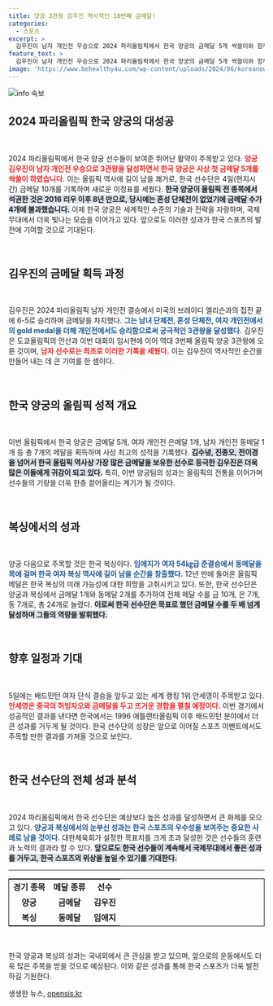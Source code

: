 ```yaml
---
title: 양궁 3관왕 김우진 역사적인 10번째 금메달!
categories:
  - 스포츠
excerpt: >
  김우진이 남자 개인전 우승으로 2024 파리올림픽에서 한국 양궁의 금메달 5개 싹쓸이와 함께 3관왕이 되었다. 한국은 총 10개의 금메달을 기록하며 역대 최고 성적을 달성했다.
feature_text: >
  김우진이 남자 개인전 우승으로 2024 파리올림픽에서 한국 양궁의 금메달 5개 싹쓸이와 함께 3관왕이 되었다. 한국은 총 10개의 금메달을 기록하며 역대 최고 성적을 달성했다.
image: 'https://www.behealthy4u.com/wp-content/uploads/2024/06/koreanews.jpg'
---
```


<p><img src="https://www.behealthy4u.com/wp-content/uploads/2024/06/koreanews.jpg" alt="info 속보" /></p>

<h2 data-ke-size="size26">2024 파리올림픽 한국 양궁의 대성공</h2>

<p data-ke-size="size16">&nbsp;</p>

<p>2024 파리올림픽에서 한국 양궁 선수들이 보여준 뛰어난 활약이 주목받고 있다. <b><span style="color: #ee2323;">양궁 김우진이 남자 개인전 우승으로 3관왕을 달성하면서 한국 양궁은 사상 첫 금메달 5개를 싹쓸이 하였습니다.</span></b> 이는 올림픽 역사에 길이 남을 쾌거로, 한국 선수단은 4일(현지시간) 금메달 10개를 기록하며 새로운 이정표를 세웠다. <b><span style="background-color: #21538527;">한국 양궁이 올림픽 전 종목에서 석권한 것은 2016 리우 이후 8년 만으로, 당시에는 혼성 단체전이 없었기에 금메달 수가 4개에 불과했습니다.</span></b> 이제 한국 양궁은 세계적인 수준의 기술과 전략을 자랑하며, 국제무대에서 더욱 빛나는 모습을 이어가고 있다. 앞으로도 이러한 성과가 한국 스포츠의 발전에 기여할 것으로 기대된다.</p>

<p data-ke-size="size16">&nbsp;</p>

<h2 data-ke-size="size26">김우진의 금메달 획득 과정</h2>

<p data-ke-size="size16">&nbsp;</p>

<p>김우진은 2024 파리올림픽 남자 개인전 결승에서 미국의 브레이디 엘리슨과의 접전 끝에 6-5로 승리하며 금메달을 차지했다. <b><span style="color: #1a5490;">그는 남녀 단체전, 혼성 단체전, 여자 개인전에서의 gold medal을 더해 개인전에서도 승리함으로써 궁극적인 3관왕을 달성했다.</span></b> 김우진은 도쿄올림픽의 안산과 이번 대회의 임시현에 이어 역대 3번째 올림픽 양궁 3관왕에 오른 것이며, <b><span style="color: #ee2323;">남자 선수로는 최초로 이러한 기록을 세웠다.</span></b> 이는 김우진이 역사적인 순간을 만들어 내는 데 큰 기여를 한 셈이다.</p>

<p data-ke-size="size16">&nbsp;</p>

<h2 data-ke-size="size26">한국 양궁의 올림픽 성적 개요</h2>

<p data-ke-size="size16">&nbsp;</p>

<p>이번 올림픽에서 한국 양궁은 금메달 5개, 여자 개인전 은메달 1개, 남자 개인전 동메달 1개 등 총 7개의 메달을 획득하며 사상 최고의 성적을 기록했다. <b><span style="background-color: #21538527;">김수녕, 진종오, 전이경을 넘어서 한국 올림픽 역사상 가장 많은 금메달을 보유한 선수로 등극한 김우진은 더욱 많은 이들에게 귀감이 되고 있다.</span></b> 특히, 이번 양궁팀의 성과는 올림픽의 전통을 이어가며 선수들의 기량을 더욱 한층 끌어올리는 계기가 될 것이다. </p>

<p data-ke-size="size16">&nbsp;</p>

<h2 data-ke-size="size26">복싱에서의 성과</h2>

<p data-ke-size="size16">&nbsp;</p>

<p>양궁 다음으로 주목할 것은 한국 복싱이다. <b><span style="color: #1a5490;">임애지가 여자 54㎏급 준결승에서 동메달을 목에 걸며 한국 여자 복싱 역사에 길이 남을 순간을 창출했다.</span></b> 12년 만에 돌아온 올림픽 메달은 한국 복싱의 미래 가능성에 대한 희망을 고취시키고 있다. 또한, 한국 선수단은 양궁과 복싱에서 금메달 1개와 동메달 2개를 추가하여 전체 메달 수를 금 10개, 은 7개, 동 7개로, 총 24개로 늘렸다. <b><span style="background-color: #21538527;">이로써 한국 선수단은 목표로 했던 금메달 수를 두 배 넘게 달성하며 그들의 역량을 발휘했다.</span></b></p>

<p data-ke-size="size16">&nbsp;</p>

<h2 data-ke-size="size26">향후 일정과 기대</h2>

<p data-ke-size="size16">&nbsp;</p>

<p>5일에는 배드민턴 여자 단식 결승을 앞두고 있는 세계 랭킹 1위 안세영이 주목받고 있다. <b><span style="color: #ee2323;">안세영은 중국의 허빙자오와 금메달을 두고 뜨거운 경합을 펼칠 예정이다.</span></b> 이번 경기에서 성공적인 결과를 낸다면 한국에서는 1996 애틀랜타올림픽 이후 배드민턴 분야에서 더 큰 성과를 거두게 될 것이다. 한국 선수단의 성장은 앞으로 이어질 스포츠 이벤트에서도 주목할 만한 결과를 가져올 것으로 보인다.</p>

<p data-ke-size="size16">&nbsp;</p>

<h2 data-ke-size="size26">한국 선수단의 전체 성과 분석</h2>

<p data-ke-size="size16">&nbsp;</p>

<p>2024 파리올림픽에서 한국 선수단은 예상보다 높은 성과를 달성하면서 큰 화제를 모으고 있다. <b><span style="color: #1a5490;">양궁과 복싱에서의 눈부신 성과는 한국 스포츠의 우수성을 보여주는 중요한 사례로 남을 것이다.</span></b> 대한체육회가 설정한 목표치를 크게 초과 달성한 것은 선수들의 훈련과 노력의 결과라 할 수 있다. <b><span style="background-color: #21538527;">앞으로도 한국 선수들이 계속해서 국제무대에서 좋은 성과를 거두고, 한국 스포츠의 위상을 높일 수 있기를 기대한다.</span></b></p>

<hr/>

<table style="width: 100%; border: 1px solid black; text-align: center;">
    <tr>
        <td style="text-align: center; height: 17px;"><b>경기 종목</b></td>
        <td style="text-align: center; height: 17px;"><b>메달 종류</b></td>
        <td style="text-align: center; height: 17px;"><b>선수</b></td>
    </tr>
    <tr>
        <td style="text-align: center; height: 17px;"><b>양궁</b></td>
        <td style="text-align: center; height: 17px;"><b>금메달</b></td>
        <td style="text-align: center; height: 17px;"><b>김우진</b></td>
    </tr>
    <tr>
        <td style="text-align: center; height: 17px;"><b>복싱</b></td>
        <td style="text-align: center; height: 17px;"><b>동메달</b></td>
        <td style="text-align: center; height: 17px;"><b>임애지</b></td>
    </tr>
</table>

<p data-ke-size="size16">&nbsp;</p>

<p>한국 양궁과 복싱의 성과는 국내외에서 큰 관심을 받고 있으며, 앞으로의 운동에서도 더욱 많은 주목을 받을 것으로 예상된다. 이와 같은 성과를 통해 한국 스포츠가 더욱 발전하길 기원한다.</p>
생생한 뉴스, <a href="https://opensis.kr" rel="dofollow">opensis.kr</a>


